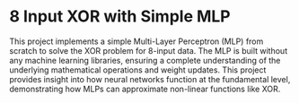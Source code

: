 # 8 Input XOR with Simple MLP
This project implements a simple Multi-Layer Perceptron (MLP) from scratch to solve the XOR problem for 8-input data. The MLP is built without any machine learning libraries, ensuring a complete understanding of the underlying mathematical operations and weight updates. This project provides insight into how neural networks function at the fundamental level, demonstrating how MLPs can approximate non-linear functions like XOR.
